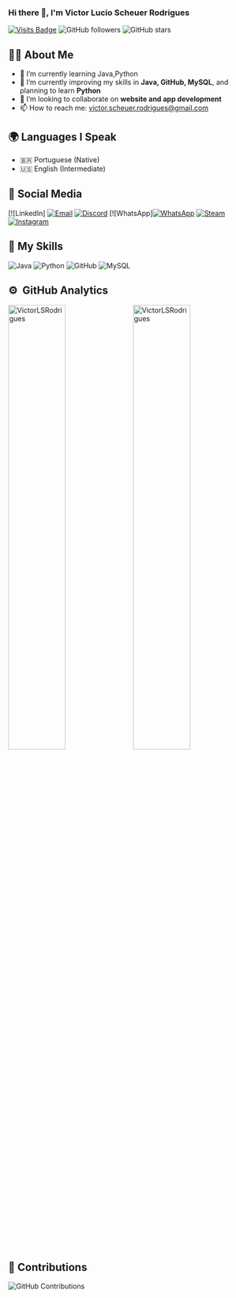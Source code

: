 ### Hi there 👋, I'm Victor Lucio Scheuer Rodrigues
[![Visits Badge](https://badges.pufler.dev/visits/VictorLSRodrigues/VictorLSRodrigues)](https://badges.pufler.dev) ![GitHub followers](https://img.shields.io/github/followers/VictorLSRodrigues?style=social) ![GitHub stars](https://img.shields.io/github/stars/VictorLSRodrigues?style=social)

## 👨‍💻 About Me
- 🌱 I’m currently learning Java,Python
- 🌱 I’m currently improving my skills in **Java, GitHub, MySQL**, and planning to learn **Python**
- 👯 I’m looking to collaborate on **website and app development**
- 📫 How to reach me: victor.scheuer.rodrigues@gmail.com

## 🌍 Languages I Speak
- 🇧🇷 Portuguese (Native)
- 🇺🇸 English (Intermediate)

## 🔗 Social Media
[![LinkedIn]
[![Email](https://img.shields.io/badge/Gmail-D14836?style=for-the-badge&logo=gmail&logoColor=white)](mailto:victor.scheuer.rodrigues@gmail.com)
[![Discord](https://img.shields.io/badge/Discord-0491DA?style=for-the-badge&logo=discord&logoColor=white)](https://discord.com/)
[![WhatsApp][![WhatsApp](https://img.shields.io/badge/WhatsApp-25D366?style=for-the-badge&logo=whatsapp&logoColor=white)](https://api.whatsapp.com/send?phone=5548991662017)
[![Steam](https://img.shields.io/badge/Steam-000000?style=for-the-badge&logo=steam&logoColor=white)](https://steamcommunity.com/id/)
[![Instagram](https://img.shields.io/badge/Instagram-E4405F?style=for-the-badge&logo=instagram&logoColor=white)](https://www.instagram.com/)

## 🚀 My Skills
![Java](https://img.shields.io/badge/Java-ED8B00?style=for-the-badge&logo=java&logoColor=white)
![Python](https://img.shields.io/badge/Python-3776AB?style=for-the-badge&logo=python&logoColor=white)
![GitHub](https://img.shields.io/badge/GitHub-181717?style=for-the-badge&logo=github&logoColor=white)
![MySQL](https://img.shields.io/badge/MySQL-4479A1?style=for-the-badge&logo=mysql&logoColor=white)


## ⚙️ &nbsp;GitHub Analytics

<p>
    <img align="left" width="48%" src="https://github-readme-stats.vercel.app/api?username=VictorLSRodrigues&show_icons=true&locale=en&theme=dark" alt="VictorLSRodrigues" />
    &nbsp;
    <img align="rigth" width="48%" src="https://github-readme-stats.vercel.app/api/top-langs?username=VictorLSRodrigues&show_icons=true&locale=en&layout=compact&langs_count=7&theme=dark" alt="VictorLSRodrigues" />
</p>

&nbsp;

## 🌟 Contributions
![GitHub Contributions](https://github-readme-streak-stats.herokuapp.com/?user=VictorLSRodrigues&theme=radical)
         
          
          
          
          
          
          
          

          
